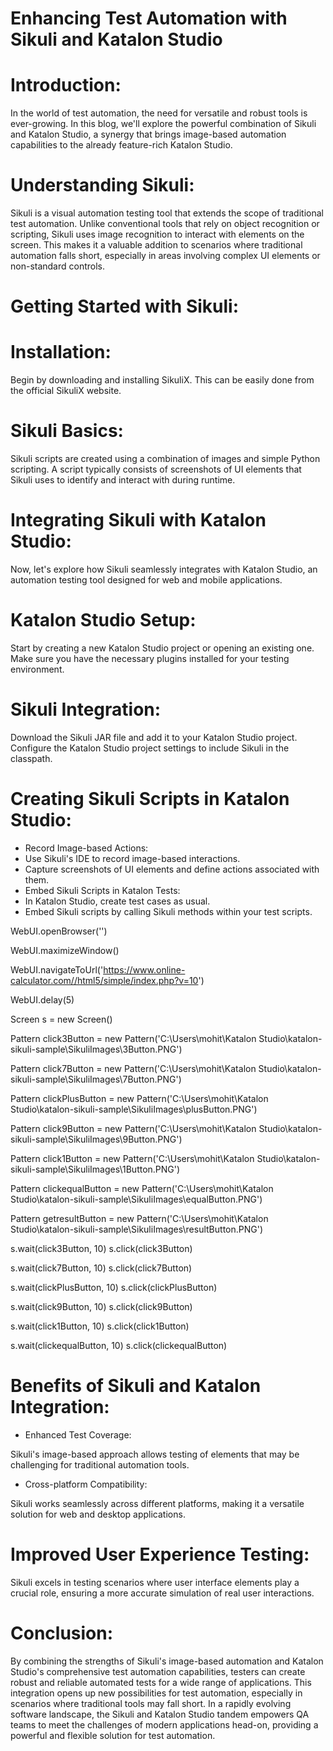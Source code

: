 # Enhancing Test Automation with Sikuli and Katalon Studio

# Introduction:
In the world of test automation, the need for versatile and robust tools is ever-growing. In this blog, we'll explore the powerful combination of Sikuli and Katalon Studio, a synergy that brings image-based automation capabilities to the already feature-rich Katalon Studio.

# Understanding Sikuli:

Sikuli is a visual automation testing tool that extends the scope of traditional test automation. Unlike conventional tools that rely on object recognition or scripting, Sikuli uses image recognition to interact with elements on the screen. This makes it a valuable addition to scenarios where traditional automation falls short, especially in areas involving complex UI elements or non-standard controls.

# Getting Started with Sikuli:

# Installation:
Begin by downloading and installing SikuliX. This can be easily done from the official SikuliX website.

# Sikuli Basics:
Sikuli scripts are created using a combination of images and simple Python scripting. A script typically consists of screenshots of UI elements that Sikuli uses to identify and interact with during runtime.

# Integrating Sikuli with Katalon Studio:

Now, let's explore how Sikuli seamlessly integrates with Katalon Studio, an automation testing tool designed for web and mobile applications.

# Katalon Studio Setup:

Start by creating a new Katalon Studio project or opening an existing one.
Make sure you have the necessary plugins installed for your testing environment.

# Sikuli Integration:

Download the Sikuli JAR file and add it to your Katalon Studio project.
Configure the Katalon Studio project settings to include Sikuli in the classpath.

# Creating Sikuli Scripts in Katalon Studio:
* Record Image-based Actions:
* Use Sikuli's IDE to record image-based interactions.
* Capture screenshots of UI elements and define actions associated with them.
* Embed Sikuli Scripts in Katalon Tests:
* In Katalon Studio, create test cases as usual.
* Embed Sikuli scripts by calling Sikuli methods within your test scripts.

WebUI.openBrowser('')

WebUI.maximizeWindow()

WebUI.navigateToUrl('https://www.online-calculator.com//html5/simple/index.php?v=10')

WebUI.delay(5)

Screen s = new Screen()

Pattern click3Button = new Pattern('C:\\Users\\mohit\\Katalon Studio\\katalon-sikuli-sample\\SikuliImages\\3Button.PNG')

Pattern click7Button = new Pattern('C:\\Users\\mohit\\Katalon Studio\\katalon-sikuli-sample\\SikuliImages\\7Button.PNG')

Pattern clickPlusButton = new Pattern('C:\\Users\\mohit\\Katalon Studio\\katalon-sikuli-sample\\SikuliImages\\plusButton.PNG')

Pattern click9Button = new Pattern('C:\\Users\\mohit\\Katalon Studio\\katalon-sikuli-sample\\SikuliImages\\9Button.PNG')

Pattern click1Button = new Pattern('C:\\Users\\mohit\\Katalon Studio\\katalon-sikuli-sample\\SikuliImages\\1Button.PNG')

Pattern clickequalButton = new Pattern('C:\\Users\\mohit\\Katalon Studio\\katalon-sikuli-sample\\SikuliImages\\equalButton.PNG')

Pattern getresultButton = new Pattern('C:\\Users\\mohit\\Katalon Studio\\katalon-sikuli-sample\\SikuliImages\\resultButton.PNG')


s.wait(click3Button, 10)
s.click(click3Button)

s.wait(click7Button, 10)
s.click(click7Button)

s.wait(clickPlusButton, 10)
s.click(clickPlusButton)

s.wait(click9Button, 10)
s.click(click9Button)

s.wait(click1Button, 10)
s.click(click1Button)

s.wait(clickequalButton, 10)
s.click(clickequalButton)

# Benefits of Sikuli and Katalon Integration:

* Enhanced Test Coverage:

Sikuli's image-based approach allows testing of elements that may be challenging for traditional automation tools.

* Cross-platform Compatibility:

Sikuli works seamlessly across different platforms, making it a versatile solution for web and desktop applications.

# Improved User Experience Testing:

Sikuli excels in testing scenarios where user interface elements play a crucial role, ensuring a more accurate simulation of real user interactions.

# Conclusion:

By combining the strengths of Sikuli's image-based automation and Katalon Studio's comprehensive test automation capabilities, testers can create robust and reliable automated tests for a wide range of applications. This integration opens up new possibilities for test automation, especially in scenarios where traditional tools may fall short.
In a rapidly evolving software landscape, the Sikuli and Katalon Studio tandem empowers QA teams to meet the challenges of modern applications head-on, providing a powerful and flexible solution for test automation.
